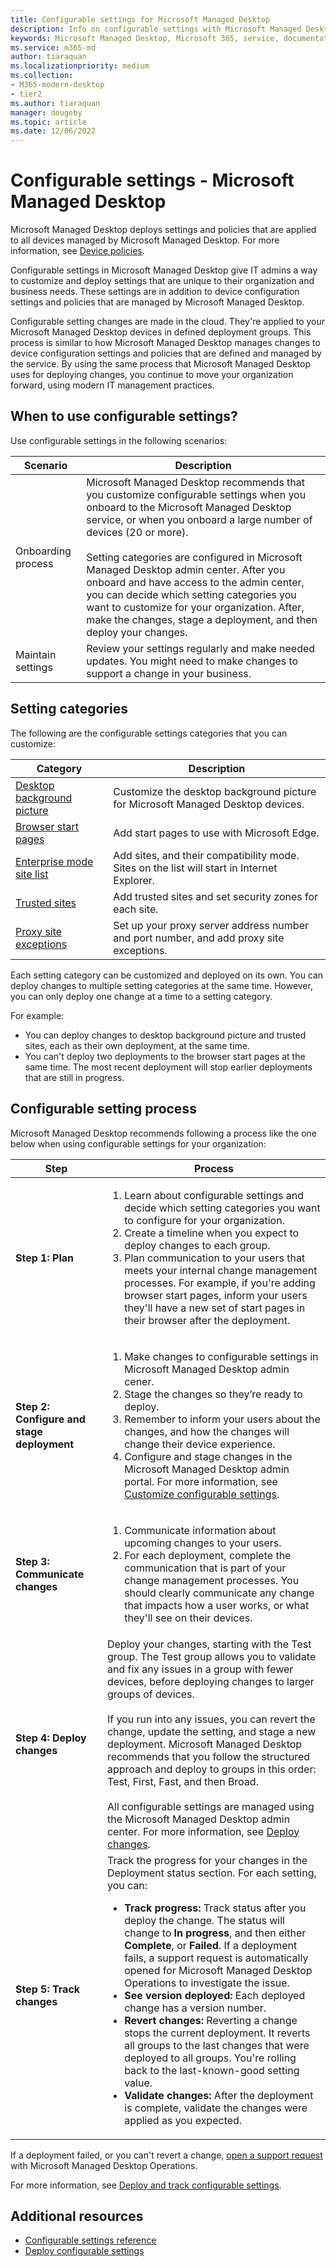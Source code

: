 ```yaml
---
title: Configurable settings for Microsoft Managed Desktop
description: Info on configurable settings with Microsoft Managed Desktop 
keywords: Microsoft Managed Desktop, Microsoft 365, service, documentation, settings, configurable settings
ms.service: m365-md
author: tiaraquan
ms.localizationpriority: medium
ms.collection: 
- M365-modern-desktop
- tier2
ms.author: tiaraquan
manager: dougeby
ms.topic: article
ms.date: 12/06/2022
---
```


# Configurable settings - Microsoft Managed Desktop

Microsoft Managed Desktop deploys settings and policies that are applied to all devices managed by Microsoft Managed Desktop. For more information, see [Device policies](../operate/device-policies.md).

Configurable settings in Microsoft Managed Desktop give IT admins a way to customize and deploy settings that are unique to their organization and business needs. These settings are in addition to device configuration settings and policies that are managed by Microsoft Managed Desktop.  

Configurable setting changes are made in the cloud. They're applied to your Microsoft Managed Desktop devices in defined deployment groups. This process is similar to how Microsoft Managed Desktop manages changes to device configuration settings and policies that are defined and managed by the service. By using the same process that Microsoft Managed Desktop uses for deploying changes, you continue to move your organization forward, using modern IT management practices.

## When to use configurable settings?

Use configurable settings in the following scenarios:

| Scenario | Description |
| ------ | ------ |
| Onboarding process | Microsoft Managed Desktop recommends that you customize configurable settings when you onboard to the Microsoft Managed Desktop service, or when you onboard a large number of devices (20 or more). <br><br>Setting categories are configured in Microsoft Managed Desktop admin center. After you onboard and have access to the admin center, you can decide which setting categories you want to customize for your organization. After, make the changes, stage a deployment, and then deploy your changes. |
| Maintain settings | Review your settings regularly and make needed updates. You might need to make changes to support a change in your business. |

## Setting categories

The following are the configurable settings categories that you can customize:

| Category | Description |
| ------ | ------ |
| [Desktop background picture](../operate/config-setting-ref.md#desktop-background-picture) | Customize the desktop background picture for Microsoft Managed Desktop devices. |
| [Browser start pages](../operate/config-setting-ref.md#browser-start-pages) | Add start pages to use with Microsoft Edge. |
| [Enterprise mode site list](../operate/config-setting-ref.md#enterprise-mode-site-list-location) | Add sites, and their compatibility mode. Sites on the list will start in Internet Explorer. |
| [Trusted sites](../operate/config-setting-ref.md#trusted-sites) | Add trusted sites and set security zones for each site. |
| [Proxy site exceptions](../operate/config-setting-ref.md#proxy) | Set up your proxy server address number and port number, and add proxy site exceptions. |

Each setting category can be customized and deployed on its own. You can deploy changes to multiple setting categories at the same time. However, you can only deploy one change at a time to a setting category.

For example:

- You can deploy changes to desktop background picture and trusted sites, each as their own deployment, at the same time.
- You can't deploy two deployments to the browser start pages at the same time. The most recent deployment will stop earlier deployments that are still in progress.

## Configurable setting process

Microsoft Managed Desktop recommends following a process like the one below when using configurable settings for your organization:

| Step  | Process |
| ------ | ------ |
| **Step 1: Plan** | <ol type="1"><li>Learn about configurable settings and decide which setting categories you want to configure for your organization.</li> <li>Create a timeline when you expect to deploy changes to each group.</li> <li>Plan communication to your users that meets your internal change management processes. For example, if you're adding browser start pages, inform your users they'll have a new set of start pages in their browser after the deployment.</li></ol> |
| **Step 2: Configure and stage deployment** | <ol type="1"><li>Make changes to configurable settings in Microsoft Managed Desktop admin cener.</li><li>Stage the changes so they’re ready to deploy.</li> <li>Remember to inform your users about the changes, and how the changes will change their device experience.</li><li>Configure and stage changes in the Microsoft Managed Desktop admin portal. For more information, see [Customize configurable settings](../operate/config-setting-ref.md).</li></ol>|
| **Step 3: Communicate changes** | <ol type="1"><li>Communicate information about upcoming changes to your users.</li> <li>For each deployment, complete the communication that is part of your change management processes. You should clearly communicate any change that impacts how a user works, or what they'll see on their devices.</li></ol> |
| **Step 4: Deploy changes** | Deploy your changes, starting with the Test group. The Test group allows you to validate and fix any issues in a group with fewer devices, before deploying changes to larger groups of devices. <br><br>If you run into any issues, you can revert the change, update the setting, and stage a new deployment. Microsoft Managed Desktop recommends that you follow the structured approach and deploy to groups in this order: Test, First, Fast, and then Broad. <br><br>All configurable settings are managed using the Microsoft Managed Desktop admin center. For more information, see [Deploy changes](../operate/config-setting-deploy.md). |
| **Step 5: Track changes** | Track the progress for your changes in the Deployment status section. For each setting, you can: <ul><li>**Track progress:**  Track status after you deploy the change. The status will change to **In progress**, and then either **Complete**, or **Failed**. If a deployment fails, a support request is automatically opened for Microsoft Managed Desktop Operations to investigate the issue.</li> <li>**See version deployed:** Each deployed change has a version number.</li><li>**Revert changes:** Reverting a change stops the current deployment. It reverts all groups to the last changes that were deployed to all groups. You're rolling back to the last-known-good setting value.</li><li>**Validate changes:** After the deployment is complete, validate the changes were applied as you expected.</li></ul> |

If a deployment failed, or you can't revert a change, [open a support request](../operate/support-request.md) with Microsoft Managed Desktop Operations.

For more information, see [Deploy and track configurable settings](../operate/config-setting-deploy.md).

## Additional resources

- [Configurable settings reference](../operate/config-setting-ref.md)
- [Deploy configurable settings](../operate/config-setting-deploy.md)
